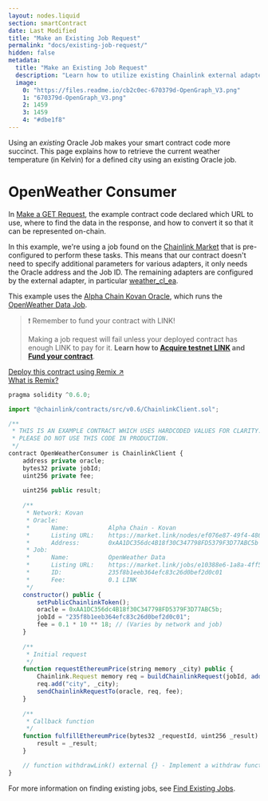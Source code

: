 ```yaml
---
layout: nodes.liquid
section: smartContract
date: Last Modified
title: "Make an Existing Job Request"
permalink: "docs/existing-job-request/"
hidden: false
metadata: 
  title: "Make an Existing Job Request"
  description: "Learn how to utilize existing Chainlink external adapters to make calls to APIs from smart contracts."
  image: 
    0: "https://files.readme.io/cb2c0ec-670379d-OpenGraph_V3.png"
    1: "670379d-OpenGraph_V3.png"
    2: 1459
    3: 1459
    4: "#dbe1f8"
---
```

Using an *existing* Oracle Job makes your smart contract code more succinct. This page explains how to retrieve the current weather temperature (in Kelvin) for a defined city using an existing Oracle job.

# OpenWeather Consumer

In [Make a GET Request](../make-a-http-get-request), the example contract code declared which URL to use, where to find the data in the response, and how to convert it so that it can be represented on-chain.

In this example, we're using a job found on the <a href="https://market.link/" target="_blank">Chainlink Market</a> that is pre-configured to perform these tasks. This means that our contract doesn't need to specify additional parameters for various adapters, it only needs the Oracle address and the Job ID. The remaining adapters are configured by the external adapter, in particular <a href="https://market.link/adapters/5ff8f621-102d-491d-b1c8-bbbe294e4620" target="_blank">weather_cl_ea</a>.

This example uses the <a href="https://market.link/nodes/ef076e87-49f4-486b-9878-c4806781c7a0?start=1614168653&end=1614773453" target="_blank">Alpha Chain Kovan Oracle</a>, which runs the <a href="https://market.link/jobs/e10388e6-1a8a-4ff5-bad6-dd930049a65f?network=42" target="_blank">OpenWeather Data Job</a>.

>❗️ Remember to fund your contract with LINK!
>
> Making a job request will fail unless your deployed contract has enough LINK to pay for it. **Learn how to [Acquire testnet LINK](../acquire-link) and [Fund your contract](../fund-your-contract)**.

<div class="row text-center center">
<div class="col-xs-12 col-md-6 col-md-offset-3">
<a href="https://remix.ethereum.org/#version=soljson-v0.6.7+commit.b8d736ae.js&optimize=false&evmVersion=null&gist=e5f752fa134b49ef481da74ec1a453a6" target="_blank" class="cl-button--ghost solidity-tracked">Deploy this contract using Remix ↗</a>
</div>
<div class="col-xs-12 col-md-6 col-md-offset-3">
<a href="https://docs.chain.link/docs/example-walkthrough" target="_blank">What is Remix?</a>
</div>
</div>

```javascript
pragma solidity ^0.6.0;

import "@chainlink/contracts/src/v0.6/ChainlinkClient.sol";

/**
 * THIS IS AN EXAMPLE CONTRACT WHICH USES HARDCODED VALUES FOR CLARITY.
 * PLEASE DO NOT USE THIS CODE IN PRODUCTION.
 */
contract OpenWeatherConsumer is ChainlinkClient {
    address private oracle;
    bytes32 private jobId;
    uint256 private fee;
    
    uint256 public result;
    
    /**
     * Network: Kovan
     * Oracle: 
     *      Name:           Alpha Chain - Kovan
     *      Listing URL:    https://market.link/nodes/ef076e87-49f4-486b-9878-c4806781c7a0?start=1614168653&end=1614773453
     *      Address:        0xAA1DC356dc4B18f30C347798FD5379F3D77ABC5b
     * Job: 
     *      Name:           OpenWeather Data
     *      Listing URL:    https://market.link/jobs/e10388e6-1a8a-4ff5-bad6-dd930049a65f
     *      ID:             235f8b1eeb364efc83c26d0bef2d0c01
     *      Fee:            0.1 LINK
     */
    constructor() public {
        setPublicChainlinkToken();
        oracle = 0xAA1DC356dc4B18f30C347798FD5379F3D77ABC5b;
        jobId = "235f8b1eeb364efc83c26d0bef2d0c01";
        fee = 0.1 * 10 ** 18; // (Varies by network and job)
    }
    
    /**
     * Initial request
     */
    function requestEthereumPrice(string memory _city) public {
        Chainlink.Request memory req = buildChainlinkRequest(jobId, address(this), this.fulfillEthereumPrice.selector);
        req.add("city", _city);
        sendChainlinkRequestTo(oracle, req, fee);
    }
    
    /**
     * Callback function
     */
    function fulfillEthereumPrice(bytes32 _requestId, uint256 _result) public recordChainlinkFulfillment(_requestId) {
        result = _result;
    }

    // function withdrawLink() external {} - Implement a withdraw function to avoid locking your LINK in the contract
}
```

For more information on finding existing jobs, see [Find Existing Jobs](../listing-services).